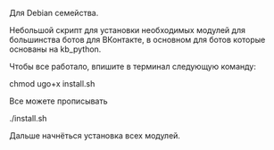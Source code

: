 Для Debian семейства.

Небольшой скрипт для установки необходимых модулей для большинства ботов для ВКонтакте, в основном для ботов которые основаны на kb_python.

Чтобы все работало, впишите в терминал следующую команду:

chmod ugo+x install.sh

Все можете прописывать 

./install.sh

Дальше начнёться установка всех модулей.
